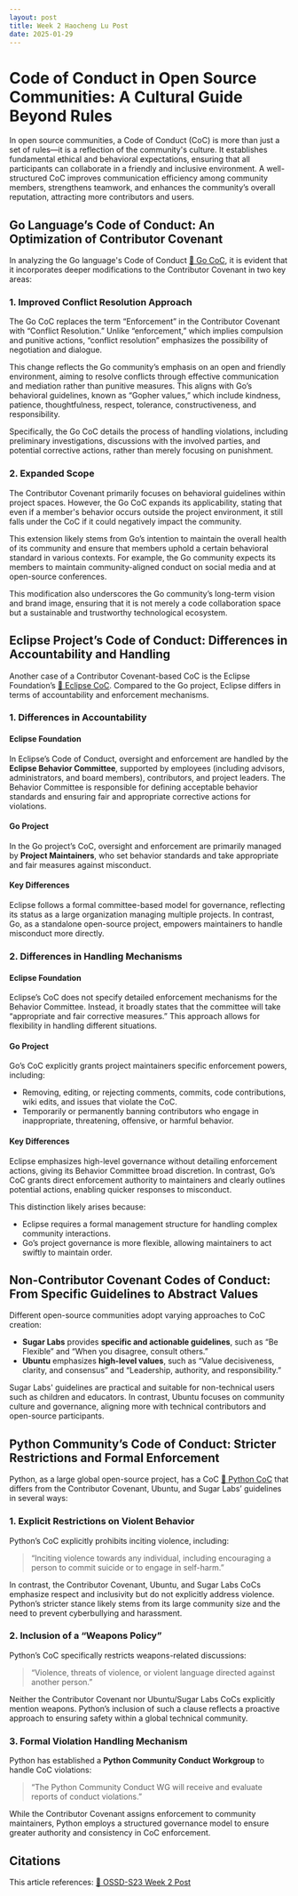 ```yaml
---
layout: post
title: Week 2 Haocheng Lu Post
date: 2025-01-29
---
```


# **Code of Conduct in Open Source Communities: A Cultural Guide Beyond Rules**

In open source communities, a Code of Conduct (CoC) is more than just a set of rules—it is a reflection of the community's culture. It establishes fundamental ethical and behavioral expectations, ensuring that all participants can collaborate in a friendly and inclusive environment. A well-structured CoC improves communication efficiency among community members, strengthens teamwork, and enhances the community’s overall reputation, attracting more contributors and users.

## **Go Language’s Code of Conduct: An Optimization of Contributor Covenant**

In analyzing the Go language's Code of Conduct [🔗 Go CoC](https://go.dev/conduct), it is evident that it incorporates deeper modifications to the Contributor Covenant in two key areas:

### **1. Improved Conflict Resolution Approach**

The Go CoC replaces the term “Enforcement” in the Contributor Covenant with “Conflict Resolution.” Unlike “enforcement,” which implies compulsion and punitive actions, “conflict resolution” emphasizes the possibility of negotiation and dialogue.

This change reflects the Go community’s emphasis on an open and friendly environment, aiming to resolve conflicts through effective communication and mediation rather than punitive measures. This aligns with Go’s behavioral guidelines, known as “Gopher values,” which include kindness, patience, thoughtfulness, respect, tolerance, constructiveness, and responsibility.

Specifically, the Go CoC details the process of handling violations, including preliminary investigations, discussions with the involved parties, and potential corrective actions, rather than merely focusing on punishment.

### **2. Expanded Scope**

The Contributor Covenant primarily focuses on behavioral guidelines within project spaces. However, the Go CoC expands its applicability, stating that even if a member's behavior occurs outside the project environment, it still falls under the CoC if it could negatively impact the community.

This extension likely stems from Go’s intention to maintain the overall health of its community and ensure that members uphold a certain behavioral standard in various contexts. For example, the Go community expects its members to maintain community-aligned conduct on social media and at open-source conferences.

This modification also underscores the Go community’s long-term vision and brand image, ensuring that it is not merely a code collaboration space but a sustainable and trustworthy technological ecosystem.

## **Eclipse Project’s Code of Conduct: Differences in Accountability and Handling**

Another case of a Contributor Covenant-based CoC is the Eclipse Foundation’s [🔗 Eclipse CoC](https://www.eclipse.org/org/documents/Community_Code_of_Conduct.php). Compared to the Go project, Eclipse differs in terms of accountability and enforcement mechanisms.

### **1. Differences in Accountability**

#### **Eclipse Foundation**
In Eclipse’s Code of Conduct, oversight and enforcement are handled by the **Eclipse Behavior Committee**, supported by employees (including advisors, administrators, and board members), contributors, and project leaders. The Behavior Committee is responsible for defining acceptable behavior standards and ensuring fair and appropriate corrective actions for violations.

#### **Go Project**
In the Go project’s CoC, oversight and enforcement are primarily managed by **Project Maintainers**, who set behavior standards and take appropriate and fair measures against misconduct.

#### **Key Differences**
Eclipse follows a formal committee-based model for governance, reflecting its status as a large organization managing multiple projects. In contrast, Go, as a standalone open-source project, empowers maintainers to handle misconduct more directly.

### **2. Differences in Handling Mechanisms**

#### **Eclipse Foundation**
Eclipse’s CoC does not specify detailed enforcement mechanisms for the Behavior Committee. Instead, it broadly states that the committee will take “appropriate and fair corrective measures.” This approach allows for flexibility in handling different situations.

#### **Go Project**
Go’s CoC explicitly grants project maintainers specific enforcement powers, including:
- Removing, editing, or rejecting comments, commits, code contributions, wiki edits, and issues that violate the CoC.
- Temporarily or permanently banning contributors who engage in inappropriate, threatening, offensive, or harmful behavior.

#### **Key Differences**
Eclipse emphasizes high-level governance without detailing enforcement actions, giving its Behavior Committee broad discretion. In contrast, Go’s CoC grants direct enforcement authority to maintainers and clearly outlines potential actions, enabling quicker responses to misconduct. 

This distinction likely arises because:
- Eclipse requires a formal management structure for handling complex community interactions.
- Go’s project governance is more flexible, allowing maintainers to act swiftly to maintain order.

## **Non-Contributor Covenant Codes of Conduct: From Specific Guidelines to Abstract Values**

Different open-source communities adopt varying approaches to CoC creation:

- **Sugar Labs** provides **specific and actionable guidelines**, such as “Be Flexible” and “When you disagree, consult others.”
- **Ubuntu** emphasizes **high-level values**, such as “Value decisiveness, clarity, and consensus” and “Leadership, authority, and responsibility.”

Sugar Labs' guidelines are practical and suitable for non-technical users such as children and educators. In contrast, Ubuntu focuses on community culture and governance, aligning more with technical contributors and open-source participants.

## **Python Community’s Code of Conduct: Stricter Restrictions and Formal Enforcement**

Python, as a large global open-source project, has a CoC [🔗 Python CoC](https://www.python.org/psf/conduct/) that differs from the Contributor Covenant, Ubuntu, and Sugar Labs’ guidelines in several ways:

### **1. Explicit Restrictions on Violent Behavior**

Python’s CoC explicitly prohibits inciting violence, including:

> “Inciting violence towards any individual, including encouraging a person to commit suicide or to engage in self-harm.”

In contrast, the Contributor Covenant, Ubuntu, and Sugar Labs CoCs emphasize respect and inclusivity but do not explicitly address violence. Python’s stricter stance likely stems from its large community size and the need to prevent cyberbullying and harassment.

### **2. Inclusion of a “Weapons Policy”**

Python’s CoC specifically restricts weapons-related discussions:

> “Violence, threats of violence, or violent language directed against another person.”

Neither the Contributor Covenant nor Ubuntu/Sugar Labs CoCs explicitly mention weapons. Python’s inclusion of such a clause reflects a proactive approach to ensuring safety within a global technical community.

### **3. Formal Violation Handling Mechanism**

Python has established a **Python Community Conduct Workgroup** to handle CoC violations:

> “The Python Community Conduct WG will receive and evaluate reports of conduct violations.”

While the Contributor Covenant assigns enforcement to community maintainers, Python employs a structured governance model to ensure greater authority and consistency in CoC enforcement.

## **Citations**
This article references: [🔗 OSSD-S23 Week 2 Post](https://ossd-s23.github.io/ROMEEZHOU-weekly/week02/)
